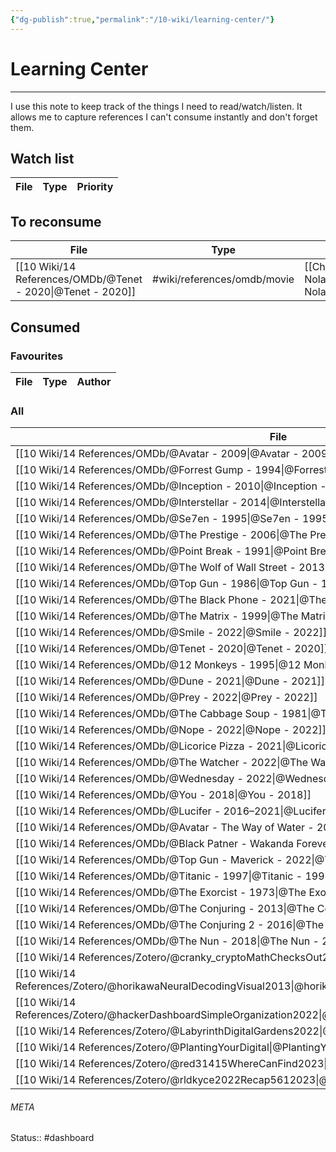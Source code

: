```yaml
---
{"dg-publish":true,"permalink":"/10-wiki/learning-center/"}
---
```


# Learning Center
---
I use this note to keep track of the things I need to read/watch/listen. It allows me to capture references I can't consume instantly and don't forget them.

## Watch list
| File | Type | Priority |
| ---- | ---- | -------- |


## To reconsume
| File                                                           | Type                        | Author                                   |
| -------------------------------------------------------------- | --------------------------- | ---------------------------------------- |
| [[10 Wiki/14 References/OMDb/@Tenet - 2020\|@Tenet - 2020]] | #wiki/references/omdb/movie | [[Christopher Nolan\|Christopher Nolan]] |



## Consumed

### Favourites
| File | Type | Author |
| ---- | ---- | ------ |


### All
| File                                                                                                               | Type                            |
| ------------------------------------------------------------------------------------------------------------------ | ------------------------------- |
| [[10 Wiki/14 References/OMDb/@Avatar - 2009\|@Avatar - 2009]]                                                   | #wiki/references/omdb/movie     |
| [[10 Wiki/14 References/OMDb/@Forrest Gump - 1994\|@Forrest Gump - 1994]]                                       | #wiki/references/omdb/movie     |
| [[10 Wiki/14 References/OMDb/@Inception - 2010\|@Inception - 2010]]                                             | #wiki/references/omdb/movie     |
| [[10 Wiki/14 References/OMDb/@Interstellar - 2014\|@Interstellar - 2014]]                                       | #wiki/references/omdb/movie     |
| [[10 Wiki/14 References/OMDb/@Se7en - 1995\|@Se7en - 1995]]                                                     | #wiki/references/omdb/movie     |
| [[10 Wiki/14 References/OMDb/@The Prestige - 2006\|@The Prestige - 2006]]                                       | #wiki/references/omdb/movie     |
| [[10 Wiki/14 References/OMDb/@Point Break - 1991\|@Point Break - 1991]]                                         | #wiki/references/omdb/movie     |
| [[10 Wiki/14 References/OMDb/@The Wolf of Wall Street - 2013\|@The Wolf of Wall Street - 2013]]                 | #wiki/references/omdb/movie     |
| [[10 Wiki/14 References/OMDb/@Top Gun - 1986\|@Top Gun - 1986]]                                                 | #wiki/references/omdb/movie     |
| [[10 Wiki/14 References/OMDb/@The Black Phone - 2021\|@The Black Phone - 2021]]                                 | #wiki/references/omdb/movie     |
| [[10 Wiki/14 References/OMDb/@The Matrix - 1999\|@The Matrix - 1999]]                                           | #wiki/references/omdb/movie     |
| [[10 Wiki/14 References/OMDb/@Smile - 2022\|@Smile - 2022]]                                                     | #wiki/references/omdb/movie     |
| [[10 Wiki/14 References/OMDb/@Tenet - 2020\|@Tenet - 2020]]                                                     | #wiki/references/omdb/movie     |
| [[10 Wiki/14 References/OMDb/@12 Monkeys - 1995\|@12 Monkeys - 1995]]                                           | #wiki/references/omdb/movie     |
| [[10 Wiki/14 References/OMDb/@Dune - 2021\|@Dune - 2021]]                                                       | #wiki/references/omdb/movie     |
| [[10 Wiki/14 References/OMDb/@Prey - 2022\|@Prey - 2022]]                                                       | #wiki/references/omdb/movie     |
| [[10 Wiki/14 References/OMDb/@The Cabbage Soup - 1981\|@The Cabbage Soup - 1981]]                               | #wiki/references/omdb/movie     |
| [[10 Wiki/14 References/OMDb/@Nope - 2022\|@Nope - 2022]]                                                       | #wiki/references/omdb/movie     |
| [[10 Wiki/14 References/OMDb/@Licorice Pizza - 2021\|@Licorice Pizza - 2021]]                                   | #wiki/references/omdb/movie     |
| [[10 Wiki/14 References/OMDb/@The Watcher - 2022\|@The Watcher - 2022]]                                         | #wiki/references/omdb/series    |
| [[10 Wiki/14 References/OMDb/@Wednesday - 2022\|@Wednesday - 2022]]                                             | #wiki/references/omdb/series    |
| [[10 Wiki/14 References/OMDb/@You - 2018\|@You - 2018]]                                                         | #wiki/references/omdb/series    |
| [[10 Wiki/14 References/OMDb/@Lucifer - 2016–2021\|@Lucifer - 2016–2021]]                                       | #wiki/references/omdb/series    |
| [[10 Wiki/14 References/OMDb/@Avatar - The Way of Water - 2022\|@Avatar - The Way of Water - 2022]]             | #wiki/references/omdb/movie     |
| [[10 Wiki/14 References/OMDb/@Black Patner - Wakanda Forever\|@Black Patner - Wakanda Forever]]                 | #wiki/references/omdb/movie     |
| [[10 Wiki/14 References/OMDb/@Top Gun - Maverick - 2022\|@Top Gun - Maverick - 2022]]                           | #wiki/references/omdb/movie     |
| [[10 Wiki/14 References/OMDb/@Titanic - 1997\|@Titanic - 1997]]                                                 | #wiki/references/omdb/movie     |
| [[10 Wiki/14 References/OMDb/@The Exorcist - 1973\|@The Exorcist - 1973]]                                       | #wiki/references/omdb/movie     |
| [[10 Wiki/14 References/OMDb/@The Conjuring - 2013\|@The Conjuring - 2013]]                                     | #wiki/references/omdb/movie     |
| [[10 Wiki/14 References/OMDb/@The Conjuring 2 - 2016\|@The Conjuring 2 - 2016]]                                 | #wiki/references/omdb/movie     |
| [[10 Wiki/14 References/OMDb/@The Nun - 2018\|@The Nun - 2018]]                                                 | #wiki/references/omdb/movie     |
| [[10 Wiki/14 References/Zotero/@cranky_cryptoMathChecksOut2022\|@cranky_cryptoMathChecksOut2022]]               | #wiki/references/zotero/online  |
| [[10 Wiki/14 References/Zotero/@horikawaNeuralDecodingVisual2013\|@horikawaNeuralDecodingVisual2013]]           | #wiki/references/zotero/article |
| [[10 Wiki/14 References/Zotero/@hackerDashboardSimpleOrganization2022\|@hackerDashboardSimpleOrganization2022]] | #wiki/references/zotero/online  |
| [[10 Wiki/14 References/Zotero/@LabyrinthDigitalGardens2022\|@LabyrinthDigitalGardens2022]]                     | #wiki/references/zotero/online  |
| [[10 Wiki/14 References/Zotero/@PlantingYourDigital\|@PlantingYourDigital]]                                     | #wiki/references/zotero/online  |
| [[10 Wiki/14 References/Zotero/@red31415WhereCanFind2023\|@red31415WhereCanFind2023]]                           | #wiki/references/zotero/online  |
| [[10 Wiki/14 References/Zotero/@rldkyce2022Recap5612023\|@rldkyce2022Recap5612023]]                             | #wiki/references/zotero/online  |





###### META
Status:: #dashboard 